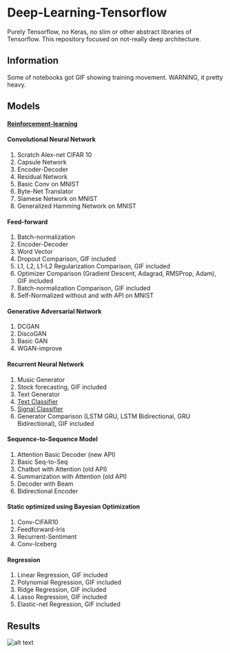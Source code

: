 # Deep-Learning-Tensorflow
Purely Tensorflow, no Keras, no slim or other abstract libraries of Tensorflow. This repository focused on not-really deep architecture.

## Information

Some of notebooks got GIF showing training movement. WARNING, it pretty heavy.

## Models

#### [Reinforcement-learning](https://github.com/huseinzol05/Reinforcement-Learning-Agents)

#### Convolutional Neural Network

1. Scratch Alex-net CIFAR 10
2. Capsule Network
3. Encoder-Decoder
4. Residual Network
5. Basic Conv on MNIST
6. Byte-Net Translator
7. Siamese Network on MNIST
8. Generalized Hamming Network on MNIST

#### Feed-forward

1. Batch-normalization
2. Encoder-Decoder
3. Word Vector
4. Dropout Comparison, GIF included
5. L1, L2, L1-L2 Regularization Comparison, GIF included
6. Optimizer Comparison (Gradient Descent, Adagrad, RMSProp, Adam), GIF included
7. Batch-normalization Comparison, GIF included
8. Self-Normalized without and with API on MNIST

#### Generative Adversarial Network

1. DCGAN
2. DiscoGAN
3. Basic GAN
4. WGAN-improve

#### Recurrent Neural Network

1. Music Generator
2. Stock forecasting, GIF included
3. Text Generator
4. [Text Classifier](https://github.com/huseinzol05/Emotion-Classification-Comparison)
5. [Signal Classifier](https://github.com/huseinzol05/Sound-Classification-Comparison)
6. Generator Comparison (LSTM GRU, LSTM Bidirectional, GRU Bidirectional), GIF included

#### Sequence-to-Sequence Model

1. Attention Basic Decoder (new API)
2. Basic Seq-to-Seq
3. Chatbot with Attention (old API)
4. Summarization with Attention (old API)
5. Decoder with Beam
6. Bidirectional Encoder

#### Static optimized using Bayesian Optimization

1. Conv-CIFAR10
2. Feedforward-Iris
3. Recurrent-Sentiment
4. Conv-Iceberg

#### Regression

1. Linear Regression, GIF included
2. Polynomial Regression, GIF included
3. Ridge Regression, GIF included
4. Lasso Regression, GIF included
5. Elastic-net Regression, GIF included

## Results

![alt text](Feed-Forward/dropout-comparison/animation.gif)


